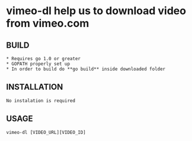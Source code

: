 # vimeo-dl help us to download video from vimeo.com

## BUILD

	* Requires go 1.0 or greater
	* GOPATH properly set up
	* In order to build do **go build** inside downloaded folder 

## INSTALLATION

	No instalation is required

## USAGE

	vimeo-dl [VIDEO_URL][VIDEO_ID]


